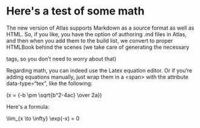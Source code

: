 # Here's a test of some math


The new version of Atlas supports Markdown as a source format as well as HTML. So, if you like, you have the option of authoring .md files in Atlas, and then when you add them to the build list, we convert to proper HTMLBook behind the scenes (we take care of generating the necessary <section> tags, so you don’t need to worry about that)

Regarding math, you can indeed use the Latex equation editor. Or if you’re adding equations manually, just wrap them in a &lt;span&gt; with the attribute data-type=“tex”, like the following:

<span class="math-tex" data-type="tex">\(x = {-b \pm \sqrt{b^2-4ac} \over 2a}\)</span>

Here's a formula:

<span class="math-tex" data-type="tex">\lim_{x \to \infty} \exp(-x) = 0</span>



